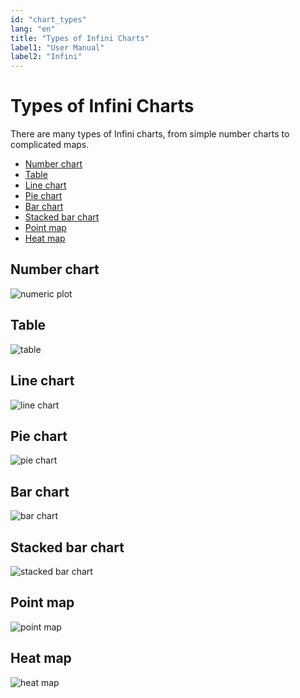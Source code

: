 ```yaml
---
id: "chart_types"
lang: "en"
title: "Types of Infini Charts"
label1: "User Manual"
label2: "Infini"
---
```


# Types of Infini Charts

There are many types of Infini charts, from simple number charts to complicated maps.

<!-- TOC -->

- [Number chart](#Number-chart)
- [Table](#Table)
- [Line chart](#Line-chart)
- [Pie chart](#Pie-chart)
- [Bar chart](#Bar-chart)
- [Stacked bar chart](#Stacked-bar-chart)
- [Point map](#Point-map)
- [Heat map](#Heat-map)

<!-- /TOC -->

## Number chart
![numeric plot](../assets/number.png)

## Table
![table](../assets/table.png)

## Line chart
![line chart](../assets/line.png)

## Pie chart
![pie chart](../assets/pie.png)

## Bar chart
![bar chart](../assets/bar.png)

## Stacked bar chart
![stacked bar chart](../assets/stackedbar.png)

## Point map
![point map](../assets/pointmap.png)

## Heat map
![heat map](../assets/heatmap.png)
